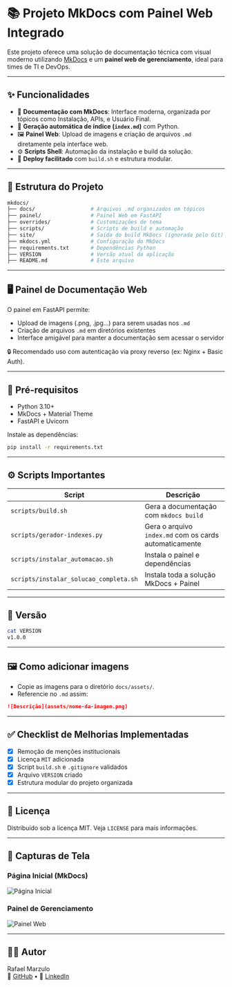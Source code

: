 # 📚 Projeto MkDocs com Painel Web Integrado

Este projeto oferece uma solução de documentação técnica com visual moderno utilizando [MkDocs](https://www.mkdocs.org/) e um **painel web de gerenciamento**, ideal para times de TI e DevOps.

---

## ✨ Funcionalidades

- 📄 **Documentação com MkDocs**: Interface moderna, organizada por tópicos como Instalação, APIs, e Usuário Final.
- 🧠 **Geração automática de índice (`index.md`)** com Python.
- 🖼️ **Painel Web**: Upload de imagens e criação de arquivos `.md` diretamente pela interface web.
- ⚙️ **Scripts Shell**: Automação da instalação e build da solução.
- 🚀 **Deploy facilitado** com `build.sh` e estrutura modular.

---

## 📂 Estrutura do Projeto

```bash
mkdocs/
├── docs/                  # Arquivos .md organizados em tópicos
├── painel/                # Painel Web em FastAPI
├── overrides/             # Customizações de tema
├── scripts/               # Scripts de build e automação
├── site/                  # Saída do build MkDocs (ignorada pelo Git)
├── mkdocs.yml             # Configuração do MkDocs
├── requirements.txt       # Dependências Python
├── VERSION                # Versão atual da aplicação
├── README.md              # Este arquivo
```

---

## 🖥️ Painel de Documentação Web

O painel em FastAPI permite:

- Upload de imagens (.png, .jpg...) para serem usadas nos `.md`
- Criação de arquivos `.md` em diretórios existentes
- Interface amigável para manter a documentação sem acessar o servidor

🔒 Recomendado uso com autenticação via proxy reverso (ex: Nginx + Basic Auth).

---

## 🧪 Pré-requisitos

- Python 3.10+
- MkDocs + Material Theme
- FastAPI e Uvicorn

Instale as dependências:

```bash
pip install -r requirements.txt
```

---

## ⚙️ Scripts Importantes

| Script | Descrição |
|--------|-----------|
| `scripts/build.sh` | Gera a documentação com `mkdocs build` |
| `scripts/gerador-indexes.py` | Gera o arquivo `index.md` com os cards automaticamente |
| `scripts/instalar_automacao.sh` | Instala o painel e dependências |
| `scripts/instalar_solucao_completa.sh` | Instala toda a solução MkDocs + Painel |

---

## 🧾 Versão

```bash
cat VERSION
v1.0.0
```

---

## 🖼️ Como adicionar imagens

- Copie as imagens para o diretório `docs/assets/`.
- Referencie no `.md` assim:

```markdown
![Descrição](assets/nome-da-imagem.png)
```

---

## ✅ Checklist de Melhorias Implementadas

- [x] Remoção de menções institucionais
- [x] Licença `MIT` adicionada
- [x] Script `build.sh` e `.gitignore` validados
- [x] Arquivo `VERSION` criado
- [x] Estrutura modular do projeto organizada

---

## 📄 Licença

Distribuído sob a licença MIT. Veja `LICENSE` para mais informações.

---

## 📸 Capturas de Tela

### Página Inicial (MkDocs)

![Página Inicial](assets/Pagina_inicial.png)

### Painel de Gerenciamento

![Painel Web](assets/Painel-Web.png)

---

## 🙋‍♂️ Autor

Rafael Marzulo  
🔗 [GitHub](https://github.com/rafaelmarzulo) • 💼 [LinkedIn](https://www.linkedin.com/in/rafaelmarzulo)